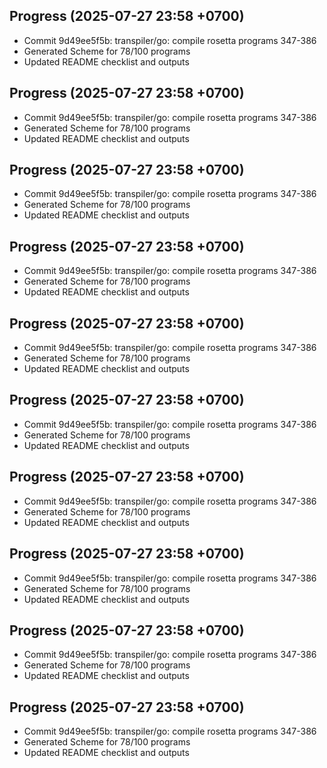 ## Progress (2025-07-27 23:58 +0700)
- Commit 9d49ee5f5b: transpiler/go: compile rosetta programs 347-386
- Generated Scheme for 78/100 programs
- Updated README checklist and outputs

## Progress (2025-07-27 23:58 +0700)
- Commit 9d49ee5f5b: transpiler/go: compile rosetta programs 347-386
- Generated Scheme for 78/100 programs
- Updated README checklist and outputs

## Progress (2025-07-27 23:58 +0700)
- Commit 9d49ee5f5b: transpiler/go: compile rosetta programs 347-386
- Generated Scheme for 78/100 programs
- Updated README checklist and outputs

## Progress (2025-07-27 23:58 +0700)
- Commit 9d49ee5f5b: transpiler/go: compile rosetta programs 347-386
- Generated Scheme for 78/100 programs
- Updated README checklist and outputs

## Progress (2025-07-27 23:58 +0700)
- Commit 9d49ee5f5b: transpiler/go: compile rosetta programs 347-386
- Generated Scheme for 78/100 programs
- Updated README checklist and outputs

## Progress (2025-07-27 23:58 +0700)
- Commit 9d49ee5f5b: transpiler/go: compile rosetta programs 347-386
- Generated Scheme for 78/100 programs
- Updated README checklist and outputs

## Progress (2025-07-27 23:58 +0700)
- Commit 9d49ee5f5b: transpiler/go: compile rosetta programs 347-386
- Generated Scheme for 78/100 programs
- Updated README checklist and outputs

## Progress (2025-07-27 23:58 +0700)
- Commit 9d49ee5f5b: transpiler/go: compile rosetta programs 347-386
- Generated Scheme for 78/100 programs
- Updated README checklist and outputs

## Progress (2025-07-27 23:58 +0700)
- Commit 9d49ee5f5b: transpiler/go: compile rosetta programs 347-386
- Generated Scheme for 78/100 programs
- Updated README checklist and outputs

## Progress (2025-07-27 23:58 +0700)
- Commit 9d49ee5f5b: transpiler/go: compile rosetta programs 347-386
- Generated Scheme for 78/100 programs
- Updated README checklist and outputs

